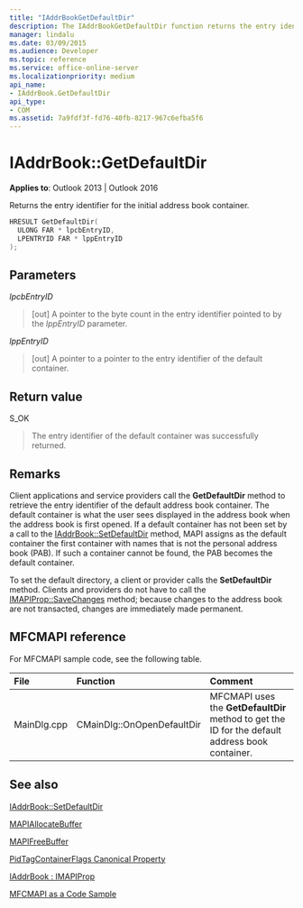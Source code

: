 ```yaml
---
title: "IAddrBookGetDefaultDir"
description: The IAddrBookGetDefaultDir function returns the entry identifier for the initial address book container. 
manager: lindalu
ms.date: 03/09/2015
ms.audience: Developer
ms.topic: reference
ms.service: office-online-server
ms.localizationpriority: medium
api_name:
- IAddrBook.GetDefaultDir
api_type:
- COM
ms.assetid: 7a9fdf3f-fd76-40fb-8217-967c6efba5f6
---
```


# IAddrBook::GetDefaultDir

  
  
**Applies to**: Outlook 2013 | Outlook 2016 
  
Returns the entry identifier for the initial address book container.
  
```cpp
HRESULT GetDefaultDir(
  ULONG FAR * lpcbEntryID,
  LPENTRYID FAR * lppEntryID
);
```

## Parameters

 _lpcbEntryID_
  
> [out] A pointer to the byte count in the entry identifier pointed to by the  _lppEntryID_ parameter. 
    
 _lppEntryID_
  
> [out] A pointer to a pointer to the entry identifier of the default container.
    
## Return value

S_OK 
  
> The entry identifier of the default container was successfully returned.
    
## Remarks

Client applications and service providers call the **GetDefaultDir** method to retrieve the entry identifier of the default address book container. The default container is what the user sees displayed in the address book when the address book is first opened. If a default container has not been set by a call to the [IAddrBook::SetDefaultDir](iaddrbook-setdefaultdir.md) method, MAPI assigns as the default container the first container with names that is not the personal address book (PAB). If such a container cannot be found, the PAB becomes the default container. 
  
To set the default directory, a client or provider calls the **SetDefaultDir** method. Clients and providers do not have to call the [IMAPIProp::SaveChanges](imapiprop-savechanges.md) method; because changes to the address book are not transacted, changes are immediately made permanent. 
  
## MFCMAPI reference

For MFCMAPI sample code, see the following table.
  
|**File**|**Function**|**Comment**|
|:-----|:-----|:-----|
|MainDlg.cpp  <br/> |CMainDlg::OnOpenDefaultDir  <br/> |MFCMAPI uses the **GetDefaultDir** method to get the ID for the default address book container. |
   
## See also



[IAddrBook::SetDefaultDir](iaddrbook-setdefaultdir.md)
  
[MAPIAllocateBuffer](mapiallocatebuffer.md)
  
[MAPIFreeBuffer](mapifreebuffer.md)
  
[PidTagContainerFlags Canonical Property](pidtagcontainerflags-canonical-property.md)
  
[IAddrBook : IMAPIProp](iaddrbookimapiprop.md)


[MFCMAPI as a Code Sample](mfcmapi-as-a-code-sample.md)

